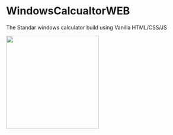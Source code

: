 # WindowsCalcualtorWEB
The Standar windows calculator build using Vanilla HTML/CSS/JS 

<img src="[/images/output/video1.gif](https://github.com/Asaad-E/WindowsCalcualtorWEB/blob/main/media/gif.gif)" width="250" height="250"/>

